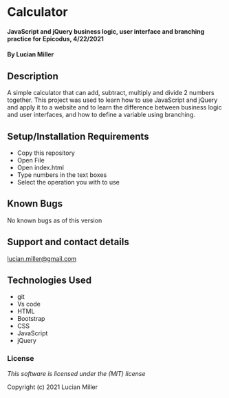 # Calculator

#### JavaScript and jQuery business logic, user interface and branching practice for Epicodus, 4/22/2021

#### By Lucian Miller

## Description

A simple calculator that can add, subtract, multiply and divide 2 numbers together. This project was used to learn how to use JavaScript and jQuery and apply it to a website and to learn the difference between business logic and user interfaces, and how to define a variable using branching.

## Setup/Installation Requirements

* Copy this repository
* Open File
* Open index.html
* Type numbers in the text boxes
* Select the operation you with to use

## Known Bugs

No known bugs as of this version

## Support and contact details

lucian.miller@gmail.com

## Technologies Used

* git
* Vs code
* HTML
* Bootstrap
* CSS
* JavaScript
* jQuery

### License

*This software is licensed under the (MIT) license*

Copyright (c) 2021 Lucian Miller
